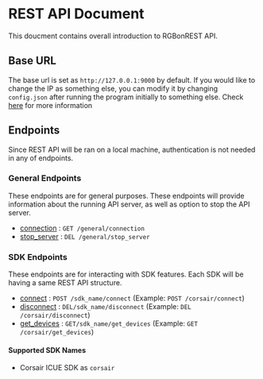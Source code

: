 
  
# REST API Document  
This doucment contains overall introduction to RGBonREST API.  
  
## Base URL  
The base url is set as `http://127.0.0.1:9000` by default. If you would like to change the IP as something else, you can modify it by changing `config.json` after running the program initially to something else. Check [here](https://github.com/gooday2die/RgbOnRest/blob/main/GitHub/api_docs/config.md) for more information  
  
## Endpoints  
Since REST API will be ran on a local machine, authentication is not needed in any of endpoints.  
  
### General Endpoints  
These endpoints are for general purposes. These endpoints will provide information about the running API server, as well as option to stop the API server.  
- [connection](https://github.com/gooday2die/RgbOnRest/tree/main/GitHub/api_docs/general/connection.md) : `GET /general/connection`  
- [stop_server](https://github.com/gooday2die/RgbOnRest/tree/main/GitHub/api_docs/general/stop_server.md) : `DEL /general/stop_server`  
  
### SDK Endpoints  
These endpoints are for interacting with SDK features. Each SDK will be having a same REST API structure.  
- [connect](https://github.com/gooday2die/RgbOnRest/tree/main/GitHub/api_docs/sdks/connect.md) : `POST /sdk_name/connect` (Example: `POST /corsair/connect`)  
- [disconnect](https://github.com/gooday2die/RgbOnRest/tree/main/GitHub/api_docs/sdks/disconnect.md) : `DEL/sdk_name/disconnect` (Example: `DEL /corsair/disconnect`)  
- [get_devices](https://github.com/gooday2die/RgbOnRest/tree/main/GitHub/api_docs/sdks/get_devices.md) : `GET/sdk_name/get_devices` (Example: `GET /corsair/get_devices`)  

#### Supported SDK Names  
- Corsair ICUE SDK as `corsair`
